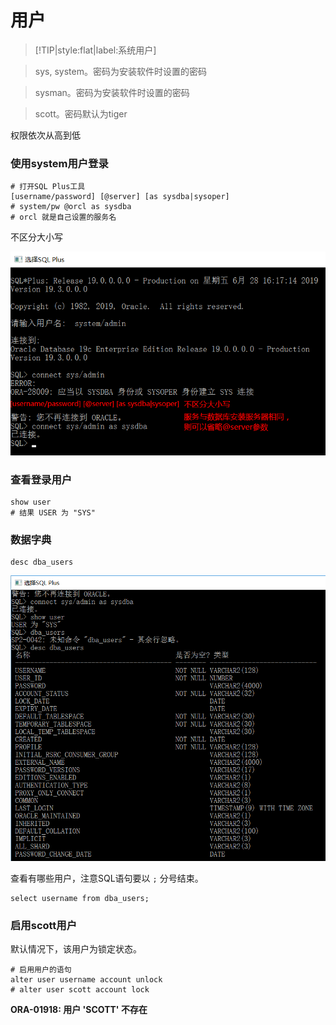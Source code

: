 # 用户

> [!TIP|style:flat|label:系统用户]

> sys, system。密码为安装软件时设置的密码

> sysman。密码为安装软件时设置的密码

> scott。密码默认为tiger

权限依次从高到低

### 使用system用户登录

```
# 打开SQL Plus工具
[username/password] [@server] [as sysdba|sysoper]
# system/pw @orcl as sysdba
# orcl 就是自己设置的服务名
```

不区分大小写

![sql-plus-sys](img/sql-plus-sys.png)

### 查看登录用户

```
show user
# 结果 USER 为 "SYS"
```

### 数据字典

```
desc dba_users
```

![sql-plus-dba-users](img/sql-plus-dba-users.png)

查看有哪些用户，注意SQL语句要以 `;` 分号结束。

```
select username from dba_users;
```

### 启用scott用户

默认情况下，该用户为锁定状态。

```
# 启用用户的语句
alter user username account unlock
# alter user scott account lock
```

**ORA-01918: 用户 'SCOTT' 不存在**